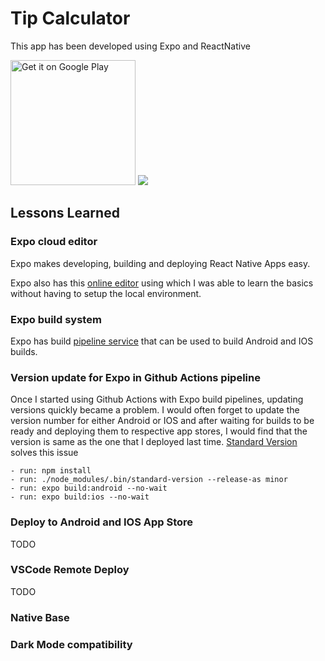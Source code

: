 # Tip Calculator

This app has been developed using Expo and ReactNative

<a href='https://play.google.com/store/apps/details?id=com.subnext.tipcalcbillsplit&pcampaignid=pcampaignidMKT-Other-global-all-co-prtnr-py-PartBadge-Mar2515-1'><img width=200 alt='Get it on Google Play' src='https://play.google.com/intl/en_us/badges/static/images/badges/en_badge_web_generic.png'/></a>
<a href="https://apps.apple.com/us/app/easy-tip-and-split-calculator/id1576452022"><img src="https://developer.apple.com/app-store/marketing/guidelines/images/badge-example-preferred.png"></a>

## Lessons Learned

### Expo cloud editor
Expo makes developing, building and deploying React Native Apps easy.

Expo also has this [online editor](https://snack.expo.dev/) using which I was able to learn the basics without having to setup the local environment.

### Expo build system
Expo has build [pipeline service](https://expo.dev/) that can be used to build Android and IOS builds.

### Version update for Expo in Github Actions pipeline
Once I started using Github Actions with Expo build pipelines, updating versions quickly became a problem.
I would often forget to update the version number for either Android or IOS and after waiting for builds to be ready and deploying them to respective app stores, I would find that the version is same as the one that I deployed last time.
[Standard Version](https://github.com/conventional-changelog/standard-version) solves this issue

```
- run: npm install
- run: ./node_modules/.bin/standard-version --release-as minor
- run: expo build:android --no-wait
- run: expo build:ios --no-wait
```
### Deploy to Android and IOS App Store
TODO

### VSCode Remote Deploy
TODO

### Native Base

### Dark Mode compatibility
